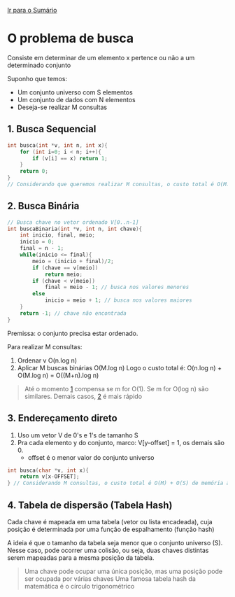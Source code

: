 [Ir para o Sumário](../README.md)

# O problema de busca

Consiste em determinar de um elemento x pertence ou não a um determinado conjunto

Suponho que temos:
- Um conjunto universo com S elementos
- Um conjunto de dados com N elementos
- Deseja-se realizar M consultas

## 1. Busca Sequencial

```c
int busca(int *v, int n, int x){
    for (int i=0; i < n; i++){
        if (v[i] == x) return 1;
    }
    return 0;
}
// Considerando que queremos realizar M consultas, o custo total é O(M.n)
```

## 2. Busca Binária

```c
// Busca chave no vetor ordenado V[0..n-1]
int buscaBinaria(int *v, int n, int chave){
    int inicio, final, meio;
    inicio = 0;
    final = n - 1;
    while(inicio <= final){
        meio = (inicio + final)/2;
        if (chave == v[meio])
            return meio;
        if (chave < v[meio])
            final = meio - 1; // busca nos valores menores
        else
            inicio = meio + 1; // busca nos valores maiores
    }
    return -1; // chave não encontrada
}
```
Premissa: o conjunto precisa estar ordenado.

Para realizar M consultas:
1. Ordenar v O(n.log n)
2. Aplicar M buscas binárias O(M.log n)
Logo o custo total é: O(n.log n) + O(M.log n) = O((M+n).log n)

> Até o momento [1](#1-busca-sequencial) compensa se m for O(1). Se m for O(log n) são similares. Demais casos, [2](#2-busca-binária) é mais rápido

## 3. Endereçamento direto

1. Uso um vetor V de 0's e 1's de tamanho S
2. Pra cada elemento y do conjunto, marco: V[y-offset] = 1, os demais são 0.
    - offset é o menor valor do conjunto universo 

```c
int busca(char *v, int x){
    return v[x-OFFSET];
} // Considerando M consultas, o custo total é O(M) + O(S) de memória auxiliar
```

## 4. Tabela de dispersão (Tabela Hash)

Cada chave é mapeada em uma tabela (vetor ou lista encadeada), cuja posição é determinada por uma função de espalhamento (função hash)

A ideia é que o tamanho da tabela seja menor que o conjunto universo (S). Nesse caso, pode ocorrer uma colisão, ou seja, duas chaves distintas serem mapeadas para a mesma posição da tabela.

> Uma chave pode ocupar uma única posição, mas uma posição pode ser ocupada por várias chaves
> Uma famosa tabela hash da matemática é o círculo trigonométrico